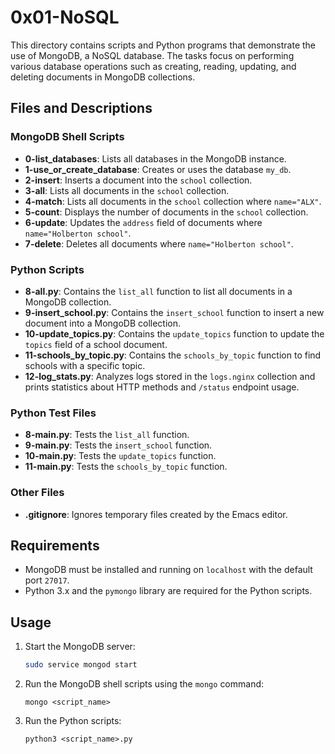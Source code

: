 # 0x01-NoSQL

This directory contains scripts and Python programs that demonstrate the use of MongoDB, a NoSQL database. The tasks focus on performing various database operations such as creating, reading, updating, and deleting documents in MongoDB collections.

## Files and Descriptions

### MongoDB Shell Scripts
- **0-list_databases**: Lists all databases in the MongoDB instance.
- **1-use_or_create_database**: Creates or uses the database `my_db`.
- **2-insert**: Inserts a document into the `school` collection.
- **3-all**: Lists all documents in the `school` collection.
- **4-match**: Lists all documents in the `school` collection where `name="ALX"`.
- **5-count**: Displays the number of documents in the `school` collection.
- **6-update**: Updates the `address` field of documents where `name="Holberton school"`.
- **7-delete**: Deletes all documents where `name="Holberton school"`.

### Python Scripts
- **8-all.py**: Contains the `list_all` function to list all documents in a MongoDB collection.
- **9-insert_school.py**: Contains the `insert_school` function to insert a new document into a MongoDB collection.
- **10-update_topics.py**: Contains the `update_topics` function to update the `topics` field of a school document.
- **11-schools_by_topic.py**: Contains the `schools_by_topic` function to find schools with a specific topic.
- **12-log_stats.py**: Analyzes logs stored in the `logs.nginx` collection and prints statistics about HTTP methods and `/status` endpoint usage.

### Python Test Files
- **8-main.py**: Tests the `list_all` function.
- **9-main.py**: Tests the `insert_school` function.
- **10-main.py**: Tests the `update_topics` function.
- **11-main.py**: Tests the `schools_by_topic` function.

### Other Files
- **.gitignore**: Ignores temporary files created by the Emacs editor.

## Requirements
- MongoDB must be installed and running on `localhost` with the default port `27017`.
- Python 3.x and the `pymongo` library are required for the Python scripts.

## Usage
1. Start the MongoDB server:
   ```bash
   sudo service mongod start
   ```

2. Run the MongoDB shell scripts using the `mongo` command:
    ```
    mongo <script_name>
    ```

3. Run the Python scripts:
    ```
    python3 <script_name>.py
    ```



